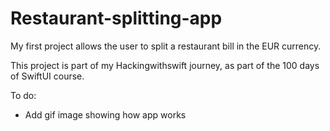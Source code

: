# Restaurant-splitting-app
My first project allows the user to split a restaurant bill in the EUR currency.

This project is part of my Hackingwithswift journey, as part of the 100 days of SwiftUI course. 


To do:

  - Add gif image showing how app works

